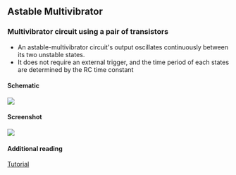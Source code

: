 Astable Multivibrator
---
### Multivibrator circuit using a pair of transistors

* An astable-multivibrator circuit's output oscillates continuously between its two unstable states.
* It does not require an external trigger, and the time period of each states are determined by the RC time constant

#### Schematic 

![](file:///android_asset/DOC_HTML/apps/images/schematics/astable-multivibrator.svg@100%|auto)

#### Screenshot

![](file:///android_asset/DOC_HTML/apps/images/screenshots/astable-multivibrator.png@100%|auto)

#### Additional reading
[Tutorial](http://www.electronics-tutorials.ws/waveforms/astable.html)
